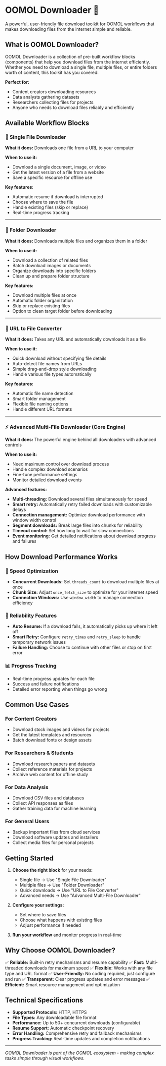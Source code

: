 # OOMOL Downloader 🚀

A powerful, user-friendly file download toolkit for OOMOL workflows that makes downloading files from the internet simple and reliable.

## What is OOMOL Downloader?

OOMOL Downloader is a collection of pre-built workflow blocks (components) that help you download files from the internet efficiently. Whether you need to download a single file, multiple files, or entire folders worth of content, this toolkit has you covered.

**Perfect for:**
- Content creators downloading resources
- Data analysts gathering datasets
- Researchers collecting files for projects
- Anyone who needs to download files reliably and efficiently

## Available Workflow Blocks

### 🎯 Single File Downloader
**What it does:** Downloads one file from a URL to your computer

**When to use it:**
- Download a single document, image, or video
- Get the latest version of a file from a website
- Save a specific resource for offline use

**Key features:**
- Automatic resume if download is interrupted
- Choose where to save the file
- Handle existing files (skip or replace)
- Real-time progress tracking

---

### 📁 Folder Downloader
**What it does:** Downloads multiple files and organizes them in a folder

**When to use it:**
- Download a collection of related files
- Batch download images or documents
- Organize downloads into specific folders
- Clean up and prepare folder structure

**Key features:**
- Download multiple files at once
- Automatic folder organization
- Skip or replace existing files
- Option to clean target folder before downloading

---

### 🔗 URL to File Converter
**What it does:** Takes any URL and automatically downloads it as a file

**When to use it:**
- Quick download without specifying file details
- Auto-detect file names from URLs
- Simple drag-and-drop style downloading
- Handle various file types automatically

**Key features:**
- Automatic file name detection
- Smart folder management
- Flexible file naming options
- Handle different URL formats

---

### ⚡ Advanced Multi-File Downloader (Core Engine)
**What it does:** The powerful engine behind all downloaders with advanced controls

**When to use it:**
- Need maximum control over download process
- Handle complex download scenarios
- Fine-tune performance settings
- Monitor detailed download events

**Advanced features:**
- **Multi-threading:** Download several files simultaneously for speed
- **Smart retry:** Automatically retry failed downloads with customizable delays
- **Connection management:** Optimize download performance with window width control
- **Segment downloads:** Break large files into chunks for reliability
- **Timeout control:** Set how long to wait for slow connections
- **Event monitoring:** Get detailed notifications about download progress and failures

## How Download Performance Works

### 🚀 Speed Optimization
- **Concurrent Downloads:** Set `threads_count` to download multiple files at once
- **Chunk Size:** Adjust `once_fetch_size` to optimize for your internet speed
- **Connection Windows:** Use `window_width` to manage connection efficiency

### 🔄 Reliability Features
- **Auto Resume:** If a download fails, it automatically picks up where it left off
- **Smart Retry:** Configure `retry_times` and `retry_sleep` to handle temporary network issues
- **Failure Handling:** Choose to continue with other files or stop on first error

### 📊 Progress Tracking
- Real-time progress updates for each file
- Success and failure notifications
- Detailed error reporting when things go wrong

## Common Use Cases

### For Content Creators
- Download stock images and videos for projects
- Get the latest templates and resources
- Batch download fonts or design assets

### For Researchers & Students
- Download research papers and datasets
- Collect reference materials for projects
- Archive web content for offline study

### For Data Analysis
- Download CSV files and databases
- Collect API responses as files
- Gather training data for machine learning

### For General Users
- Backup important files from cloud services
- Download software updates and installers
- Collect media files for personal projects

## Getting Started

1. **Choose the right block** for your needs:
   - Single file → Use "Single File Downloader"
   - Multiple files → Use "Folder Downloader"
   - Quick downloads → Use "URL to File Converter"
   - Advanced needs → Use "Advanced Multi-File Downloader"

2. **Configure your settings:**
   - Set where to save files
   - Choose what happens with existing files
   - Adjust performance if needed

3. **Run your workflow** and monitor progress in real-time

## Why Choose OOMOL Downloader?

✅ **Reliable:** Built-in retry mechanisms and resume capability
✅ **Fast:** Multi-threaded downloads for maximum speed
✅ **Flexible:** Works with any file type and URL format
✅ **User-Friendly:** No coding required, just configure and run
✅ **Transparent:** Clear progress updates and error messages
✅ **Efficient:** Smart resource management and optimization

## Technical Specifications

- **Supported Protocols:** HTTP, HTTPS
- **File Types:** Any downloadable file format
- **Performance:** Up to 50+ concurrent downloads (configurable)
- **Resume Support:** Automatic checkpoint recovery
- **Error Handling:** Comprehensive retry and fallback mechanisms
- **Progress Tracking:** Real-time updates and completion notifications

---

*OOMOL Downloader is part of the OOMOL ecosystem - making complex tasks simple through visual workflows.*
